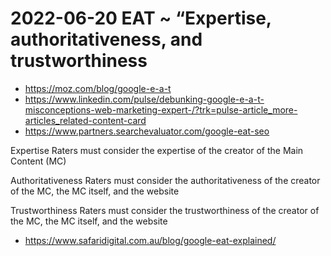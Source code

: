 
# 2022-06-20 EAT ~  “Expertise, authoritativeness, and trustworthiness

* https://moz.com/blog/google-e-a-t
* https://www.linkedin.com/pulse/debunking-google-e-a-t-misconceptions-web-marketing-expert-/?trk=pulse-article_more-articles_related-content-card
* https://www.partners.searchevaluator.com/google-eat-seo


Expertise
 Raters must consider the expertise of the creator of the Main Content (MC)

Authoritativeness
 Raters must consider the authoritativeness of the creator of the MC, the MC itself, and the website

Trustworthiness
 Raters must consider the trustworthiness of the creator of the MC, the MC itself, and the website

* https://www.safaridigital.com.au/blog/google-eat-explained/
